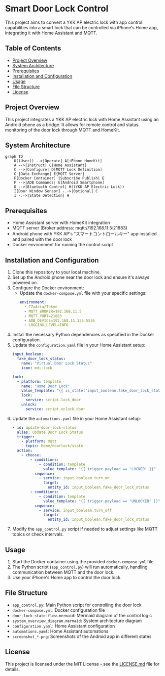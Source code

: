 # Smart Door Lock Control

This project aims to convert a YKK AP electric lock with app control capabilities into a smart lock that can be controlled via iPhone's Home app, integrating it with Home Assistant and MQTT.

## Table of Contents
- [Project Overview](#project-overview)
- [System Architecture](#system-architecture)
- [Prerequisites](#prerequisites)
- [Installation and Configuration](#installation-and-configuration)
- [Usage](#usage)
- [File Structure](#file-structure)
- [License](#license)

## Project Overview

This project integrates a YKK AP electric lock with Home Assistant using an Android phone as a bridge. It allows for remote control and status monitoring of the door lock through MQTT and HomeKit.

## System Architecture

```mermaid
graph TD
    U((User)) -->|Operate| A[iPhone HomeKit]
    A -->|Instruct| C{Home Assistant}
    C -->|Configure| D[MQTT Lock Definition]
    C |Data Exchange| E{MQTT Server}
    F[Docker Container] |Subscribe Publish| E
    F -->|ADB Commands| G[Android Smartphone]
    G -->|Bluetooth Control| H((YKK AP Electric Lock))
    I[Door Window Sensor] -.->|Optional| C
    I -.->|State Detection| H
```

## Prerequisites

- Home Assistant server with HomeKit integration
- MQTT server (Broker address: mqtt://192.168.11.5:21883)
- Android phone with YKK AP's "スマートコントロールキー" app installed and paired with the door lock
- Docker environment for running the control script

## Installation and Configuration

1. Clone this repository to your local machine.
2. Set up the Android phone near the door lock and ensure it's always powered on.
3. Configure the Docker environment:
   - Update the `docker-compose.yml` file with your specific settings:
     ```yaml
     environment:
       - TZ=Asia/Tokyo
       - MQTT_BROKER=192.168.11.5
       - MQTT_PORT=21883
       - ADB_DEVICE=192.168.11.135:5555
       - LOGGING_LEVEL=INFO
     ```
4. Install the necessary Python dependencies as specified in the Docker configuration.
5. Update the `configuration.yaml` file in your Home Assistant setup:
   ```yaml
   input_boolean:
     fake_door_lock_status:
       name: "Virtual Door Lock Status"
       icon: mdi:lock

   lock:
     - platform: template
       name: "Home Door Lock"
       value_template: "{{ is_state('input_boolean.fake_door_lock_status', 'on') }}"
       lock:
         service: script.lock_door
       unlock:
         service: script.unlock_door
   ```
6. Update the `automations.yaml` file in your Home Assistant setup:
   ```yaml
   - id: update-door-lock-status
     alias: Update Door Lock Status
     trigger:
       - platform: mqtt
         topic: home/doorlock/state
     action:
       - choose:
           - conditions:
               - condition: template
                 value_template: "{{ trigger.payload == 'LOCKED' }}"
             sequence:
               - service: input_boolean.turn_on
                 target:
                   entity_id: input_boolean.fake_door_lock_status
           - conditions:
               - condition: template
                 value_template: "{{ trigger.payload == 'UNLOCKED' }}"
             sequence:
               - service: input_boolean.turn_off
                 target:
                   entity_id: input_boolean.fake_door_lock_status
   ```
7. Modify the `app_control.py` script if needed to adjust settings like MQTT topics or check intervals.

## Usage

1. Start the Docker container using the provided `docker-compose.yml` file.
2. The Python script (`app_control.py`) will run automatically, handling communication between MQTT and the door lock.
3. Use your iPhone's Home app to control the door lock.

## File Structure

- `app_control.py`: Main Python script for controlling the door lock
- `docker-compose.yml`: Docker configuration file
- `door-lock-state-flow.mermaid`: Mermaid diagram of the control logic
- `system_overview_diagram.mermaid`: System architecture diagram
- `configuration.yaml`: Home Assistant configuration
- `automations.yaml`: Home Assistant automations
- `screenshot_*.png`: Screenshots of the Android app in different states

## License

This project is licensed under the MIT License - see the [LICENSE.md](LICENSE.md) file for details.